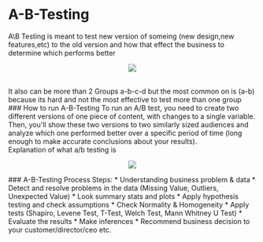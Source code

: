 # A-B-Testing
A\B Testing is meant to test new version of someing (new design,new features,etc) to the old version and how that effect the business to determine which performs better
<p align="center">
  <img src="https://camo.githubusercontent.com/27e73176ea577f97f0fa2c925852a5171a65f5e13f4121b208250280f2aeabf5/68747470733a2f2f692e696d6775722e636f6d2f3742696573494f2e676966" />
</p>
<br>
It also can be more than 2 Groups a-b-c-d but the most common on is (a-b) because its hard and not the most effective to test more than one group
<br>
### How to run A-B-Testing
To run an A/B test, you need to create two different versions of one piece of content, with changes to a single variable. Then, you'll show these two versions to two similarly sized audiences and analyze which one performed better over a specific period of time (long enough to make accurate conclusions about your results).
<br>
Explanation of what a/b testing is
<p align="center">
  <img src="https://camo.githubusercontent.com/f1347ad3f479a18b069f735fd163e55e902292c0675261be083124521238deb9/68747470733a2f2f6d69726f2e6d656469756d2e636f6d2f76322f726573697a653a6669743a313430302f302a424b626b58657336724b5472564131662e" />
</p>
### A-B-Testing Process Steps:
* Understanding business problem & data
* Detect and resolve problems in the data (Missing Value, Outliers, Unexpected Value)
* Look summary stats and plots
* Apply hypothesis testing and check assumptions
* Check Normality & Homogeneity
* Apply tests (Shapiro, Levene Test, T-Test, Welch Test, Mann Whitney U Test)
* Evaluate the results
* Make inferences
* Recommend business decision to your customer/director/ceo etc.
